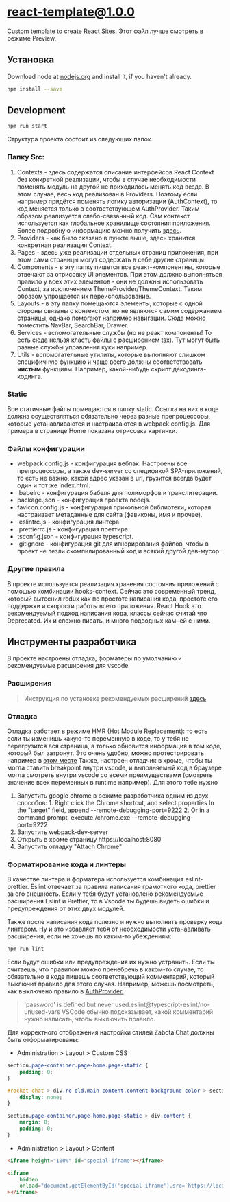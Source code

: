 # react-template@1.0.0

Custom template to create React Sites.
Этот файл лучше смотреть в режиме Preview.

## Установка

Download node at [nodejs.org](http://nodejs.org) and install it, if you haven't already.

```sh
npm install --save
```

## Development

```sh
npm run start
```

Структура проекта состоит из следующих папок.

### Папку Src:

1. Contexts - здесь содержатся описание интерфейсов React Context без конкретной реализации, чтобы в случае необходимости поменять модуль на другой не приходилось менять код везде. В этом случае, весь код реализован в Providers. Поэтому если например придётся поменять логику авторизации (AuthContext), то код меняется только в соответствующем AuthProvider. Таким образом реализуется слабо-связанный код. Сам контекст используется как глобальное хранилище состояния приложения. Более подробную информацию можно получить [здесь](https://reactjs.org/docs/context.html).
2. Providers - как было сказано в пункте выше, здесь хранится конкретная реализация Context.
3. Pages - здесь уже реализации отдельных страниц приложения, при этом сами страницы могут содержать в себе другие страницы.
4. Components - в эту папку пишется все реакт-компонентны, которые отвечают за отрисовку UI элементов. При этом должно выполняться правило у всех этих элементов - они не должны использовать Context, за исключением ThemeProvider/ThemeContext. Таким образом упрощается их переиспользование.
5. Layouts - в эту папку помещаются элементы, которые с одной стороны связаны с контекстом, но не являются самим содержанием страницы, однако помогают например навигации. Сюда можно поместить NavBar, SearchBar, Drawer.
6. Services - вспомогательные службы (но не реакт компоненты! То есть сюда нельзя класть файлы с расширением tsx). Тут могут быть разные службы управления куки например.
7. Utils - вспомогательные утилиты, которые выполняют слишком специфичную функцию и чаще всего должны соответствовать **чистым** функциям. Например, какой-нибудь скрипт декодинга-кодинга.

### Static

Все статичные файлы помещаются в папку static. Ссылка на них в коде должна осуществляться обязательно через разные препроцессоры, которые устанавливаются и настраиваются в webpack.config.js. Для примера в странице Home показана отрисовка картинки.

### Файлы конфигурации

-   webpack.config.js - конфигурация вебпак. Настроены все препроцессоры, а также dev-server со спецификой SPA-приложений, то есть не важно, какой адрес указан в url, грузится всегда будет один и тот же index.html.
-   .babelrc - конфигурация бабеля для полиморфов и транслитерации.
-   package.json - конфигурация проекта nodejs.
-   favicon.config.js - конфигурация прикольной библиотеки, которая настраивает метаданные для сайта (фавиконы, имя и прочее).
-   .eslintrc.js - конфигурация линтера.
-   .prettierrc.js - конфигурация преттира.
-   tsconfig.json - конфигурация typescript.
-   .gitignore - конфигурация git для игнорирования файлов, чтобы в проект не лезли скомпилированный код и всякий другой дев-мусор.

### Другие правила

В проекте используется реализация хранения состояния приложений с помощью комбинации hooks-context. Сейчас это современный тренд, который вытеснил redux как по простоте написания кода, простоте его поддержки и скорости работы всего приложения.
React Hook это рекомендуемый подход написания кода, классы сейчас считай что Deprecated. Их и сложно писать, и много подводных камней с ними.

## Инструменты разработчика

В проекте настроены отладка, форматеры по умолчанию и рекомендуемые расширения для vscode.

### Расширения

> Инструкция по установке рекомендуемых расширений [здесь](https://code.visualstudio.com/docs/editor/extension-gallery#_workspace-recommended-extensions).

### Отладка

Отладка работает в режиме HMR (Hot Module Replacement): то есть если ты изменишь какую-то переменную в коде, то у тебя не перегрузится вся страница, а только обновится информация в том коде, который был затронут. Это очень удобно, можно протестрировать например в [этом месте](./src/pages/Home/index.tsx#L10)
Также, настроен отладчик в хроме, чтобы ты могла ставить breakpoint внутри vscode, и выполняемый код в браузере могла смотреть внутри vscode со всеми преимуществами (смотреть значение всех переменных в runtime например). Для этого тебе нужно

1. Запустить google chrome в режиме разработчика одним из двух способов: 1. Right click the Chrome shortcut, and select properties
   In the "target" field, append --remote-debugging-port=9222 2. Or in a command prompt, execute <path to chrome>/chrome.exe --remote-debugging-port=9222
2. Запустить webpack-dev-server
3. Открыть в хроме страницу https://localhost:8080
4. Запустить отладку "Attach Chrome"

### Форматирование кода и линтеры

В качестве линтера и форматера используется комбинация eslint-prettier. Eslint отвечает за правила написания грамотного кода, prettier за его внешность. Если у тебя будут установлено рекомендуемые расширения Eslint и Prettier, то в Vscode ты будешь видеть ошибки и предупреждения от этих двух модулей.

Также после написания кода полезно и нужно выполнить проверку кода линтером. Ну и это избавляет тебя от необходимости устанавливать расширения, если не хочешь по каким-то убеждениям:

```sh
npm run lint
```

Если будут ошибки или предупреждения их нужно устранить. Если ты считаешь, что правилом можно пренебречь в каком-то случае, то обязательно в коде пишешь соответствующий комментарий, который выключит правило для этого случая. Например, можешь посмотреть, как выключено правило в [AuthProvider.](./src/providers/AuthProvider.tsx#L12)

> 'password' is defined but never used.eslint@typescript-eslint/no-unused-vars
> VSCode обычно подсказывает, какой комментарий нужно написать, чтобы выключить правило.

Для корректного отображения настройки стилей Zabota.Chat должны быть отформатированы:

-   Administration > Layout > Custom CSS

```css
section.page-container.page-home.page-static {
    padding: 0;
}

#rocket-chat > div.rc-old.main-content.content-background-color > section.page-container.page-home > header {
    display: none;
}

section.page-container.page-home.page-static > div.content {
    margin: 0;
    padding: 0;
}
```

-   Administration > Layout > Content

```html
<iframe height="100%" id="special-iframe"></iframe>

<iframe
    hidden
    onload="document.getElementById('special-iframe').src=`https://localhost:3000/home?hostUrl=${btoa(window.location)}`"
></iframe>
```
